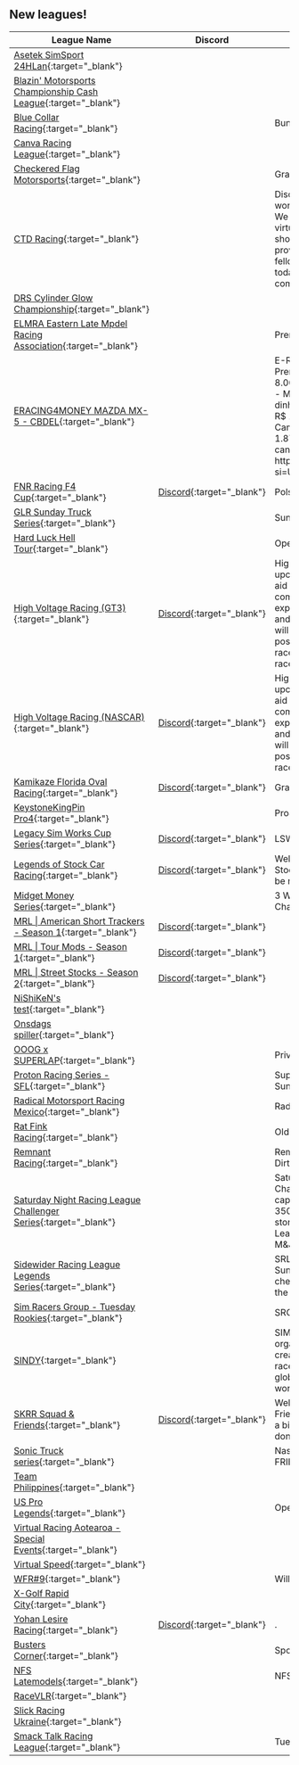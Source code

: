 ## New leagues!

| League Name | Discord | About |
|--------------------------------------------------------------------------------------------------------------------------------------------|----------------------------------------------------------|---------------------------------------------------------------------------------------------------------------------------------------------------------------------------------------------------------------------------------------------------------------------------------------------------------------------------------------------------------------------------------|
|[Asetek SimSport 24HLan](https://members.iracing.com/membersite/member/LeagueView.do?league=11380){:target="_blank"} | | |
|[Blazin' Motorsports Championship Cash League](https://members.iracing.com/membersite/member/LeagueView.do?league=11385){:target="_blank"} | | |
|[Blue Collar Racing](https://members.iracing.com/membersite/member/LeagueView.do?league=11375){:target="_blank"} | |Bunch of drunks that like to go left\! |
|[Canva Racing League](https://members.iracing.com/membersite/member/LeagueView.do?league=11368){:target="_blank"} | | |
|[Checkered Flag Motorsports](https://members.iracing.com/membersite/member/LeagueView.do?league=11400){:target="_blank"} | |Grassroots short track racing |
|[CTD Racing](https://members.iracing.com/membersite/member/LeagueView.do?league=11415){:target="_blank"} | |Discover the adrenaline\-fueled world of the CTD Racing League\. We are dedicated to promoting virtual racing excellence, showcasing league points, and providing a platform to engage with fellow racing enthusiasts\. Join us today and experience the thrill of competitive online racing\. |
|[DRS Cylinder Glow Championship](https://members.iracing.com/membersite/member/LeagueView.do?league=11374){:target="_blank"} | | |
|[ELMRA Eastern Late Mpdel Racing Association](https://members.iracing.com/membersite/member/LeagueView.do?league=11392){:target="_blank"} | |Premier Late Model Stock League |
|[ERACING4MONEY MAZDA MX\-5 \- CBDEL](https://members.iracing.com/membersite/member/LeagueView.do?league=11369){:target="_blank"} | |E\-Racing4Money   Campeonato com Premiação Total de até R$ 8\.000,00, por Categoria\!   Categorias \- MAZDA MX\-5   Prêmios em dinheiro de até:   \* R$ 100,00 \- P3;  \* R$ 150,00 \- P2;  \* R$ 200,00 \- P1\.   Campeão do Campeonato   \* Até R$ 1\.875,00\.   Transmissão ao vivo no canal do YouTube  NEONBRASILTV  https://youtube\.com/@neonbrasiltv?si\=UMr4H8t9fcBoOMR2 |
|[FNR Racing F4 Cup](https://members.iracing.com/membersite/member/LeagueView.do?league=11379){:target="_blank"} |[Discord](https://discord.gg/3dpv9BtBDt){:target="_blank"} |Polska liga F4 |
|[GLR Sunday Truck Series](https://members.iracing.com/membersite/member/LeagueView.do?league=11390){:target="_blank"} | |Sunday Trucks |
|[Hard Luck Hell Tour](https://members.iracing.com/membersite/member/LeagueView.do?league=11376){:target="_blank"} | |Open set pro lates |
|[High Voltage Racing \(GT3\)](https://members.iracing.com/membersite/member/LeagueView.do?league=11371){:target="_blank"} |[Discord](https://discord.gg/FtgVGDmYXS){:target="_blank"} |High Voltage Racing is a new and upcoming iRacing league aiming to aid new racers and create a fun and competitive environment for experienced racers, join the league and register in our discord and we will get you racing as soon as possible\! Have fun, and win some races\! \(This one is for the GT3 races\) |
|[High Voltage Racing \(NASCAR\)](https://members.iracing.com/membersite/member/LeagueView.do?league=11372){:target="_blank"} |[Discord](https://discord.gg/FtgVGDmYXS){:target="_blank"} |High Voltage Racing is a new and upcoming iRacing league aiming to aid new racers and create a fun and competitive environment for experienced racers, join the league and register in our discord and we will get you racing as soon as possible\! Have fun, and win some races\! |
|[Kamikaze Florida Oval Racing](https://members.iracing.com/membersite/member/LeagueView.do?league=11386){:target="_blank"} |[Discord](https://discord.gg/tRN6jQHqam){:target="_blank"} |Grass Roots Racin' |
|[KeystoneKingPin Pro4](https://members.iracing.com/membersite/member/LeagueView.do?league=11414){:target="_blank"} | |Pro4 Asphalt Oval |
|[Legacy Sim Works Cup Series](https://members.iracing.com/membersite/member/LeagueView.do?league=11377){:target="_blank"} |[Discord](https://discord.gg/7gN4ePJMd5){:target="_blank"} |LSW Cup Series Season 1 |
|[Legends of Stock Car Racing](https://members.iracing.com/membersite/member/LeagueView.do?league=11405){:target="_blank"} |[Discord](https://discord.gg/xHevegq9){:target="_blank"} |Welcome to the COT Legends of Stock Car Racing league\! Have fun, be respectful and race hard\! |
|[Midget Money Series](https://members.iracing.com/membersite/member/LeagueView.do?league=11378){:target="_blank"} | |3 Weekly Races, 8 Week Points Championship |
|[MRL \| American Short Trackers \- Season 1](https://members.iracing.com/membersite/member/LeagueView.do?league=11382){:target="_blank"} |[Discord](https://discord.gg/CPuUEsTmyh){:target="_blank"} | |
|[MRL \| Tour Mods \- Season 1](https://members.iracing.com/membersite/member/LeagueView.do?league=11384){:target="_blank"} |[Discord](https://discord.gg/CPuUEsTmyh){:target="_blank"} | |
|[MRL \| Street Stocks \- Season 2](https://members.iracing.com/membersite/member/LeagueView.do?league=11383){:target="_blank"} |[Discord](https://discord.gg/CPuUEsTmyh){:target="_blank"} | |
|[NiShiKeN's test](https://members.iracing.com/membersite/member/LeagueView.do?league=11410){:target="_blank"} | | |
|[Onsdags spiller](https://members.iracing.com/membersite/member/LeagueView.do?league=11411){:target="_blank"} | | |
|[OOOG x SUPERLAP](https://members.iracing.com/membersite/member/LeagueView.do?league=11387){:target="_blank"} | |Private Sim Night for OOOG |
|[Proton Racing Series \- SFL](https://members.iracing.com/membersite/member/LeagueView.do?league=11408){:target="_blank"} | |Super Formula Lights \- 19:00 UTC Sundays |
|[Radical Motorsport Racing Mexico](https://members.iracing.com/membersite/member/LeagueView.do?league=11403){:target="_blank"} | |Radical Motorsport Enthusiasts |
|[Rat Fink Racing](https://members.iracing.com/membersite/member/LeagueView.do?league=11397){:target="_blank"} | |Old School Team |
|[Remnant Racing](https://members.iracing.com/membersite/member/LeagueView.do?league=11395){:target="_blank"} | |Remnants of WoO turned iRacing on Dirt |
|[Saturday Night Racing League Challenger Series](https://members.iracing.com/membersite/member/LeagueView.do?league=11381){:target="_blank"} | |Saturday Night Racing League's Challenger Series is an iRating capped series for drivers below 3500 iRating and is the stepping stone to the Saturday Night Racing League Cup Series presented by M&J Distributors\. |
|[Sidewider Racing League Legends Series](https://members.iracing.com/membersite/member/LeagueView.do?league=11401){:target="_blank"} | |SRL Legends Series hosted on Sunday evenings at 7pm ET\. Please check out our Discord to apply to the league |
|[Sim Racers Group \- Tuesday Rookies](https://members.iracing.com/membersite/member/LeagueView.do?league=11412){:target="_blank"} | |SRG's FF1600 Rookie League |
|[SINDY](https://members.iracing.com/membersite/member/LeagueView.do?league=11406){:target="_blank"} | |SIMRGEN has initiated and organized this league, SINDY creates a platform for Hoosier SIM racers to compete and shine globally in the race capital of the world\! |
|[SKRR Squad & Friends](https://members.iracing.com/membersite/member/LeagueView.do?league=11398){:target="_blank"} |[Discord](https://discord.gg/mEwBf8xVDS){:target="_blank"} |Welcome to the SKRR Squad and Friends league here we race for fun a bit serious and competitive but we don't try hard, just have some fun |
|[Sonic Truck series](https://members.iracing.com/membersite/member/LeagueView.do?league=11394){:target="_blank"} | |Nascar trucks\. BEGGINER FRIENDLY\. |
|[Team Philippines](https://members.iracing.com/membersite/member/LeagueView.do?league=11396){:target="_blank"} | | |
|[US Pro Legends](https://members.iracing.com/membersite/member/LeagueView.do?league=11402){:target="_blank"} | |Open set up Legends |
|[Virtual Racing Aotearoa \- Special Events](https://members.iracing.com/membersite/member/LeagueView.do?league=11389){:target="_blank"} | | |
|[Virtual Speed](https://members.iracing.com/membersite/member/LeagueView.do?league=11404){:target="_blank"} | | |
|[WFR\#9](https://members.iracing.com/membersite/member/LeagueView.do?league=11409){:target="_blank"} | |Will Franklin Racing |
|[X\-Golf Rapid City](https://members.iracing.com/membersite/member/LeagueView.do?league=11388){:target="_blank"} | | |
|[Yohan Lesire Racing](https://members.iracing.com/membersite/member/LeagueView.do?league=11373){:target="_blank"} |[Discord](https://discord.gg/Fs2KhZne4p){:target="_blank"} |\. |
|[Busters Corner](https://members.iracing.com/membersite/member/LeagueView.do?league=11413){:target="_blank"} | |Sponsors Only |
|[NFS Latemodels](https://members.iracing.com/membersite/member/LeagueView.do?league=11393){:target="_blank"} | |NFS |
|[RaceVLR](https://members.iracing.com/membersite/member/LeagueView.do?league=11407){:target="_blank"} | | |
|[Slick Racing Ukraine](https://members.iracing.com/membersite/member/LeagueView.do?league=11399){:target="_blank"} | | |
|[Smack Talk Racing League](https://members.iracing.com/membersite/member/LeagueView.do?league=11370){:target="_blank"} | |Tuesday Night Fun |

